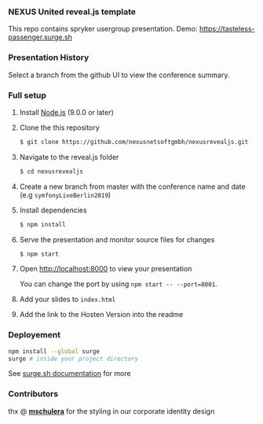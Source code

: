 ### NEXUS United reveal.js template

This repo contains spryker usergroup presentation.
Demo: https://tasteless-passenger.surge.sh

### Presentation History

Select a branch from the github UI to view the conference summary.

### Full setup

1. Install [Node.js](http://nodejs.org/) (9.0.0 or later)

1. Clone the this repository
   ```sh
   $ git clone https://github.com/nexusnetsoftgmbh/nexusrevealjs.git
   ```

1. Navigate to the reveal.js folder
   ```sh
   $ cd nexusrevealjs
   ```
1. Create a new branch from master with the conference name and date (e.g `symfonyLiveBerlin2019`)

1. Install dependencies
   ```sh
   $ npm install
   ```

1. Serve the presentation and monitor source files for changes
   ```sh
   $ npm start
   ```

1. Open <http://localhost:8000> to view your presentation

   You can change the port by using `npm start -- --port=8001`.
   
1. Add your slides to `index.html`

1. Add the link to the Hosten Version into the readme


### Deployement

```sh
npm install --global surge
surge # inside your project directory
```
  
See [surge.sh documentation](https://surge.sh/) for more
   
### Contributors

thx @ **[mschulera](https://github.com/mschulera)** for the styling in our corporate identity design

